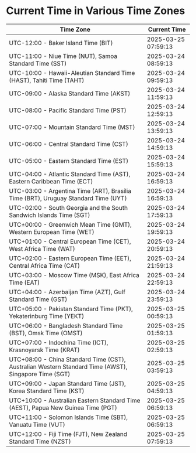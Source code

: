 # Current Time in Various Time Zones

| Time Zone | Current Time |
|-----------|--------------|
| UTC-12:00 - Baker Island Time (BIT) | 2025-03-25 07:59:13 |
| UTC-11:00 - Niue Time (NUT), Samoa Standard Time (SST) | 2025-03-24 08:59:13 |
| UTC-10:00 - Hawaii-Aleutian Standard Time (HAST), Tahiti Time (TAHT) | 2025-03-24 09:59:13 |
| UTC-09:00 - Alaska Standard Time (AKST) | 2025-03-24 11:59:13 |
| UTC-08:00 - Pacific Standard Time (PST) | 2025-03-24 12:59:13 |
| UTC-07:00 - Mountain Standard Time (MST) | 2025-03-24 13:59:13 |
| UTC-06:00 - Central Standard Time (CST) | 2025-03-24 14:59:13 |
| UTC-05:00 - Eastern Standard Time (EST) | 2025-03-24 15:59:13 |
| UTC-04:00 - Atlantic Standard Time (AST), Eastern Caribbean Time (ECT) | 2025-03-24 16:59:13 |
| UTC-03:00 - Argentina Time (ART), Brasília Time (BRT), Uruguay Standard Time (UYT) | 2025-03-24 16:59:13 |
| UTC-02:00 - South Georgia and the South Sandwich Islands Time (SGT) | 2025-03-24 17:59:13 |
| UTC±00:00 - Greenwich Mean Time (GMT), Western European Time (WET) | 2025-03-24 19:59:13 |
| UTC+01:00 - Central European Time (CET), West Africa Time (WAT) | 2025-03-24 20:59:13 |
| UTC+02:00 - Eastern European Time (EET), Central Africa Time (CAT) | 2025-03-24 21:59:13 |
| UTC+03:00 - Moscow Time (MSK), East Africa Time (EAT) | 2025-03-24 22:59:13 |
| UTC+04:00 - Azerbaijan Time (AZT), Gulf Standard Time (GST) | 2025-03-24 23:59:13 |
| UTC+05:00 - Pakistan Standard Time (PKT), Yekaterinburg Time (YEKT) | 2025-03-25 00:59:13 |
| UTC+06:00 - Bangladesh Standard Time (BST), Omsk Time (OMST) | 2025-03-25 01:59:13 |
| UTC+07:00 - Indochina Time (ICT), Krasnoyarsk Time (KRAT) | 2025-03-25 02:59:13 |
| UTC+08:00 - China Standard Time (CST), Australian Western Standard Time (AWST), Singapore Time (SGT) | 2025-03-25 03:59:13 |
| UTC+09:00 - Japan Standard Time (JST), Korea Standard Time (KST) | 2025-03-25 04:59:13 |
| UTC+10:00 - Australian Eastern Standard Time (AEST), Papua New Guinea Time (PGT) | 2025-03-25 06:59:13 |
| UTC+11:00 - Solomon Islands Time (SBT), Vanuatu Time (VUT) | 2025-03-25 06:59:13 |
| UTC+12:00 - Fiji Time (FJT), New Zealand Standard Time (NZST) | 2025-03-25 07:59:13 |
